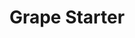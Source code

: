 ---
templateKey: blog-post
featuredpost: false
featuredimage: /assets/Grape_Starter.png
title: Grape Starter
description: Seed
testfield: 602
---